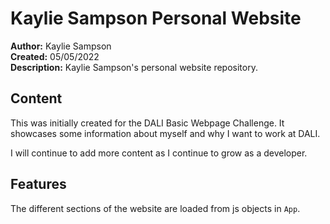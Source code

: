 # Kaylie Sampson Personal Website


**Author:** Kaylie Sampson <br />
**Created:** 05/05/2022 <br />
**Description:** Kaylie Sampson's personal website repository.

## Content

This was initially created for the DALI Basic Webpage Challenge. It showcases some information about myself and why I want to work at DALI. 

I will continue to add more content as I continue to grow as a developer.

## Features

The different sections of the website are loaded from js objects in `App`. 

